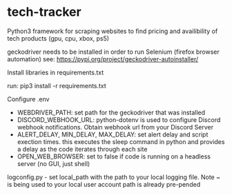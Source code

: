 # tech-tracker
Python3 framework for scraping websites to find pricing and availibility of tech products (gpu, cpu, xbox, ps5)

geckodriver needs to be installed in order to run Selenium (firefox browser automation)
see: https://pypi.org/project/geckodriver-autoinstaller/

Install libraries in requirements.txt

run: pip3 install -r requirements.txt 

Configure .env
- WEBDRIVER_PATH: set path for the geckodriver that was installed
- DISCORD_WEBHOOK_URL: python-dotenv is used to configure Discord webhook notifications.  Obtain webhook url from your Discord Server
- ALERT_DELAY, MIN_DELAY, MAX_DELAY: set alert delay and script exection times.  this executes the sleep command in python and provides a delay as the code iterates through each site
- OPEN_WEB_BROWSER: set to false if code is running on a headless server (no GUI, just shell)

logconfig.py - set local_path with the path to your local logging file. Note ~ is being used to your local user account path is already pre-pended